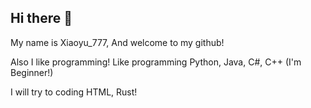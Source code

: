 ## Hi there 👋

<!--
**xiaoyu777-coder/xiaoyu777-coder** is a ✨ _special_ ✨ repository because its `README.md` (this file) appears on your GitHub profile.

Here are some ideas to get you started:

- 🔭 I’m currently working on ...
- 🌱 I’m currently learning ...
- 👯 I’m looking to collaborate on ...
- 🤔 I’m looking for help with ...
- 💬 Ask me about ...
- 📫 How to reach me: ...
- 😄 Pronouns: ...
- ⚡ Fun fact: ...
-->
My name is Xiaoyu_777, And welcome to my github!

Also I like programming! Like programming Python, Java, C#, C++ (I'm Beginner!)

I will try to coding HTML, Rust!
